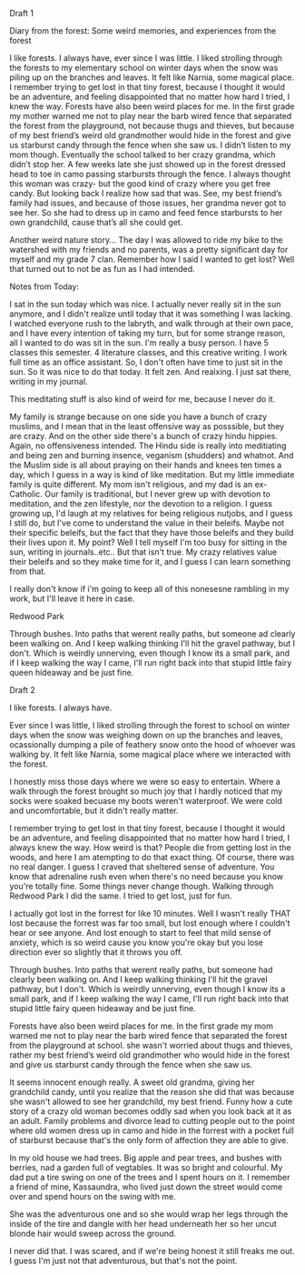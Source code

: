 Draft 1 

Diary from the forest: Some weird memories, and experiences from the forest

I like forests. I always have, ever since I was little. I liked strolling through the forests to my elementary school on winter days when the snow was piling up on the branches and leaves. It felt like Narnia, some magical place. 
I remember trying to get lost in that tiny forest, because I thought it would be an adventure, and feeling disappointed that no matter how hard I tried, I knew the way. 
Forests have also been weird places for me. In the first grade my mother warned me not to play near the barb wired fence that separated the forest from the playground, not because thugs and thieves, but because of my best friend’s weird old grandmother would hide in the forest and give us starburst candy through the fence when she saw us. 
I didn’t listen to my mom though. Eventually the school talked to her crazy grandma, which didn’t stop her. A few weeks late she just showed up in the forest dressed head to toe in camo passing starbursts through the fence.
I always thought this woman was crazy- but the good kind of crazy where you get free candy.
But looking back I realize how sad that was. See, my best friend’s family had issues, and because of those issues, her grandma never got to see her. So she had to dress up in camo and feed fence starbursts to her own grandchild, cause that’s all she could get.

Another weird nature story...
The day I was allowed to ride my bike to the watershed with my friends and no parents, was a pretty significant day for myself and my grade 7 clan. Remember how I said I wanted to get lost? Well that turned out to not be as fun as I had intended. 

Notes from Today:

I sat in the sun today which was nice. I actually never really sit in the sun anymore, and I didn't realize until today that it was something I was lacking. I watched everyone rush to the labryth, and walk through at their own pace, and I have every intention of taking my turn, but for some strange reason, all I wanted to do was sit in the sun.
I'm really a busy person. 
I have 5 classes this semester. 4 literature classes, and this creative writing. I work full time as an office assistant. So, I don't often have time to just sit in the sun. So it was nice to do that today. 
It felt zen. And realxing. I just sat there, writing in my journal.

This meditating stuff is also kind of weird for me, because I never do it. 

My family is strange because on one side you have a bunch of crazy muslims, and I mean that in the least offensive way as posssible, but they are crazy. And on the other side there's a bunch of crazy hindu hippies. Again, no offensiveness intended. The Hindu side is really into meditiating and being zen and burning insence, veganism (shudders) and whatnot. And the Muslim side is all about praying on their hands and knees ten times a day, which I guess in a way is kind of like meditation. But my little immediate family is quite different. My mom isn't religious, and my dad is an ex-Catholic. Our family is traditional, but I never grew up with devotion to meditation, and the zen lifestyle, nor the devotion to a religion. I guess growing up, I'd laugh at my relatives for being religious nutjobs, and I guess I still do, but I've come to understand the value in their beleifs. Maybe not their specific beleifs, but the fact that they have those beleifs and they build their lives upon it.
My point? Well I tell myself I'm too busy for sitting in the sun, writing in journals..etc.. But that isn't true. 
My crazy relatives value their beleifs and so they make time for it, and I guess I can learn something from that.

I really don't know if i'm going to keep all of this nonesesne rambling in my work, but I'll leave it here in case.

Redwood Park


Through bushes. Into paths that werent really paths, but someone ad clearly been walking on. And I keep walking thinking I'll hit the gravel pathway, but I don't. Which is weirdly unnerving, even though I know its a small park, and if I keep walking the way I came, I'll run right back into that stupid little fairy queen hideaway and be just fine. 

Draft 2

I like forests. I always have. 

Ever since I was little, I liked strolling through the forest to school on winter days when the snow was weighing down on up the branches and leaves, ocassionally dumping a pile of feathery snow onto the hood of whoever was walking by. It felt like Narnia, some magical place where we interacted with the forest. 

I honestly miss those days where we were so easy to entertain. Where a walk through the forest brought so much joy that I hardly noticed that my socks were soaked becuase my boots weren't waterproof. We were cold and uncomfortable, but it didn't really matter.

I remember trying to get lost in that tiny forest, because I thought it would be an adventure, and feeling disappointed that no matter how hard I tried, I always knew the way. How weird is that? People die from getting lost in the woods, and here I am atempting to do that exact thing. Of course, there was no real danger. I guess I craved that sheltered sense of adventure. You know that adrenaline rush even when there's no need because you know you're totally fine.
Some things never change though. Walking through Redwood Park I did the same. I tried to get lost, just for fun. 

I actually got lost in the forrest for like 10 minutes. Well I wasn't really THAT lost because the forrest was far too small, but lost enough where I couldn't hear or see anyone. And lost enough to start to feel that mild sense of anxiety, which is so weird cause you know you're okay but you lose direction ever so slightly that it throws you off.

Through bushes. Into paths that werent really paths, but someone had clearly been walking on. And I keep walking thinking I'll hit the gravel pathway, but I don't. Which is weirdly unnerving, even though I know its a small park, and if I keep walking the way I came, I'll run right back into that stupid little fairy queen hideaway and be just fine. 

Forests have also been weird places for me. In the first grade my mom warned me not to play near the barb wired fence that separated the forest from the playground at school. she wasn't worried about thugs and thieves, rather my best friend’s weird old grandmother who would hide in the forest and give us starburst candy through the fence when she saw us. 

It seems innocent enough really. A sweet old grandma, giving her grandchild candy, until you realize that the reason she did that was because she wasn't allowed to see her grandchild, my best friend. Funny how a cute story of a crazy old woman becomes oddly sad when you look back at it as an adult. Family problems and divorce lead to cutting people out to the point where old women dress up in camo and hide in the forrest with a pocket full of starburst because that's the only form of affection they are able to give. 

In my old house we had trees. Big apple and pear trees, and bushes with berries, nad a garden full of vegtables. It was so bright and colourful. My dad put a tire swing on one of the trees and I spent hours on it. I remember a friend of mine, Kassaundra, who lived just down the street would come over and spend hours on the swing with me.

She was the adventurous one and so she would wrap her legs through the inside of the tire and dangle with her head underneath her so her uncut blonde hair would sweep across the ground.

I never did that. I was scared, and if we're being honest it still freaks me out. I guess I'm just not that adventurous, but that's not the point. 





